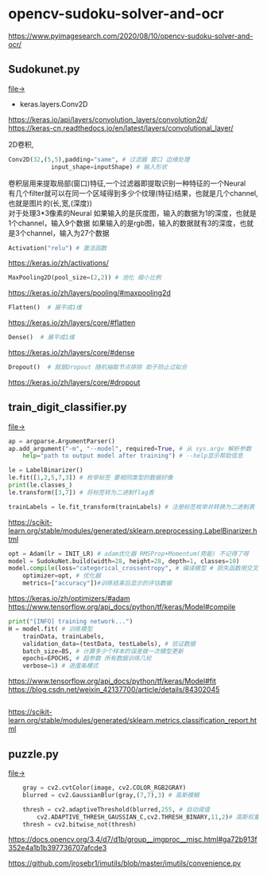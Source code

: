 # opencv-sudoku-solver-and-ocr

https://www.pyimagesearch.com/2020/08/10/opencv-sudoku-solver-and-ocr/

## Sudokunet.py
[file->](.\pyimagesearch\models\SudokuNet.py)

- keras.layers.Conv2D

https://keras.io/api/layers/convolution_layers/convolution2d/  
https://keras-cn.readthedocs.io/en/latest/layers/convolutional_layer/  

2D卷积,
```python
Conv2D(32,(5,5),padding="same", # 过滤器 窗口 边缘处理
            input_shape=inputShape) # 输入形状
```
卷积层用来提取局部(窗口)特征,一个过滤器即提取识别一种特征的一个Neural  
有几个filter就可以在同一个区域得到多少个纹理(特征)结果，也就是几个channel,也就是图片的(长,宽,(深度))  
对于处理3*3像素的Neural 
如果输入的是灰度图，输入的数据为1的深度，也就是1个channel，输入9个数据
如果输入的是rgb图，输入的数据就有3的深度，也就是3个channel，输入为27个数据

```python
Activation("relu") # 激活函数
```
https://keras.io/zh/activations/

```python
MaxPooling2D(pool_size=(2,2)) # 池化 缩小比例
```
https://keras.io/zh/layers/pooling/#maxpooling2d

```python
Flatten()  # 展平成1维
```
https://keras.io/zh/layers/core/#flatten

```python
Dense()  # 展平成1维
```
https://keras.io/zh/layers/core/#dense

```python
Dropout()  # 就是Dropout 随机抽取节点排除 助于防止过拟合
```
https://keras.io/zh/layers/core/#dropout


## train_digit_classifier.py
[file->](.\rain_digit_classifier.py)

```python
ap = argparse.ArgumentParser()
ap.add_argument("-m", "--model", required=True, # 从 sys.argv 解析参数
	help="path to output model after training") # --help显示帮助信息
```

```python
le = LabelBinarizer()
le.fit([1,2,5,7,3]) # 枚举标签 要相同类型的数据好像
print(le.classes_)
le.transform([3,7]) # 将标签转为二进制flag表

trainLabels = le.fit_transform(trainLabels) # 注册标签枚举并转换为二进制表
```
https://scikit-learn.org/stable/modules/generated/sklearn.preprocessing.LabelBinarizer.html

```python
opt = Adam(lr = INIT_LR) # adam优化器 RMSProp+Momentum(势能) 不记得了呀
model = SudokuNet.build(width=28, height=28, depth=1, classes=10)
model.compile(loss="categorical_crossentropy", # 编译模型 # 损失函数用交叉熵
    optimizer=opt, # 优化器
    metrics=["accuracy"])#训练结束后显示的评估数据
```
https://keras.io/zh/optimizers/#adam  
https://www.tensorflow.org/api_docs/python/tf/keras/Model#compile

```python
print("[INFO] training network...")
H = model.fit( # 训练模型
	trainData, trainLabels,
	validation_data=(testData, testLabels), # 验证数据
	batch_size=BS, # 计算多少个样本的误差做一次模型更新
	epochs=EPOCHS, # 超参数 所有数据训练几轮
	verbose=1) # 进度条模式
```
https://www.tensorflow.org/api_docs/python/tf/keras/Model#fit  
https://blog.csdn.net/weixin_42137700/article/details/84302045

```python

```
https://scikit-learn.org/stable/modules/generated/sklearn.metrics.classification_report.html


## puzzle.py
[file->](.\pyimagesearch\Sudoku\puzzle.py)

```python
    gray = cv2.cvtColor(image, cv2.COLOR_RGB2GRAY)
    blurred = cv2.GaussianBlur(gray,(7,7),3) # 高斯模糊

    thresh = cv2.adaptiveThreshold(blurred,255, # 自动阈值
        cv2.ADAPTIVE_THRESH_GAUSSIAN_C,cv2.THRESH_BINARY,11,2)# 高斯权重
    thresh = cv2.bitwise_not(thresh)
```
https://docs.opencv.org/3.4/d7/d1b/group__imgproc__misc.html#ga72b913f352e4a1b1b397736707afcde3


https://github.com/jrosebr1/imutils/blob/master/imutils/convenience.py